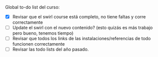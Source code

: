 Global to-do list del curso:

- [X] Revisar que el swirl course está completo, no tiene faltas y corre correctamente
- [ ] Update el swirl con el nuevo contenido? (esto quizás es más trabajo pero bueno, tenemos tiempo)
- [ ] Revisar que todos los links de las instalaciones/referencias de todo funcionen correctamente
- [ ] Revisar las todo lists del año pasado.
